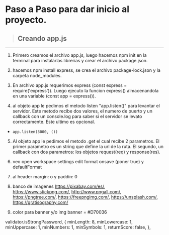 # Paso a Paso para dar inicio al proyecto.

> ## Creando app.js

---

1. Primero creamos el archivo app.js, luego hacemos npm init en la terminal para instalarlas librerias y crear el archivo package.json.

2. hacemos npm install express, se crea el archivo package-lock.json y la carpeta node_modules.

3. En archivo app.js requerimos express (const express = require('express')). Luego ejecuto la funcion express() almacenandola en una variable (const app = express()).

4. al objeto app le pedimos el metodo listen "app.listen()" para levantar el servidor. Este metodo recibe dos valores, el numero de puerto y un callback con un console.log para saber si el servidor se levato correctamente. Este ultimo es opcional.

-   `app.listen(3000, ())`

5. Al objeto app le pedimos el metodo .get el cual recibe 2 parametros. El primer parametro es un string que define la url de la ruta. El segundo, un callback con dos parametros: los objetos request(req) y response(res).

6. veo open workspace settings edit format onsave (poner true) y defaultFormat

7. al header margin: o y paddin: 0

8. banco de imagenes https://pixabay.com/es/, https://www.stickpng.com/, http://www.pngall.com/, https://pngtree.com/, https://freepngimg.com/, https://unsplash.com/, https://gratisography.com/

9. color para banner y/o img banner = #D70036

validator.isStrongPassword,
{
minLength: 8,
minLowercase: 1,
minUppercase: 1,
minNumbers: 1,
minSymbols: 1,
returnScore: false,
},
